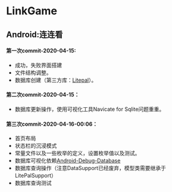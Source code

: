 # LinkGame
## Android:连连看

#### 第一次commit-2020-04-15: 
- 成功，失败界面搭建
- 文件结构调整。
- 数据库创建（第三方库：[Litepal](https://github.com/LitePalFramework/LitePal)）。

#### 第二次commit-2020-04-15：
- 数据库更新操作，使用可视化工具Navicate for Sqlite问题重重。

#### 第三次commit-2020-04-16-00:06：
- 首页布局
- 状态栏的沉浸模式
- 常量文件以及一些枚举的定义，设置枚举值以及测试。
- 数据库可视化依赖[Android-Debug-Database](https://github.com/amitshekhariitbhu/Android-Debug-Database)
- 数据库查询操作（注意DataSupport已经废弃，模型类需要继承于LitePalSupport）
- 数据库查询测试
